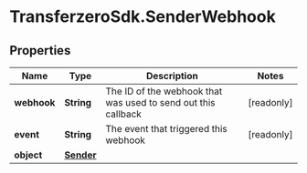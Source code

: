 # TransferzeroSdk.SenderWebhook

## Properties

Name | Type | Description | Notes
------------ | ------------- | ------------- | -------------
**webhook** | **String** | The ID of the webhook that was used to send out this callback | [readonly] 
**event** | **String** | The event that triggered this webhook | [readonly] 
**object** | [**Sender**](Sender.md) |  | 



